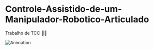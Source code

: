 # Controle-Assistido-de-um-Manipulador-Robotico-Articulado
 Trabalho de TCC
 :man_technologist:
 
 ![Animation](https://github.com/henriquelongatti/Controle-Assistido-de-um-Manipulador-Robotico-Articulado/tree/main/gifs/reta.gif)
